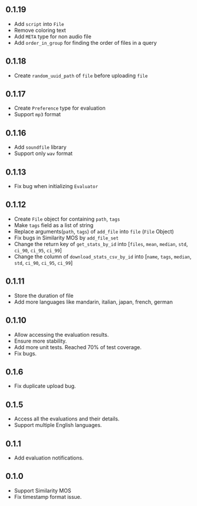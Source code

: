 ## 0.1.19

- Add `script` into `File`
- Remove coloring text
- Add `META` type for non audio file
- Add `order_in_group` for finding the order of files in a query

## 0.1.18

- Create `random_uuid_path` of `file` before uploading `file`

## 0.1.17

- Create `Preference` type for evaluation
- Support `mp3` format

## 0.1.16

- Add `soundfile` library
- Support only `wav` format

## 0.1.13

- Fix bug when initializing `Evaluator`

## 0.1.12

- Create `File` object for containing `path`, `tags`
- Make `tags` field as a list of string
- Replace arguments(`path`, `tags`) of `add_file` into `file` (`File` Object)
- Fix bugs in Similarity MOS by `add_file_set`
- Change the return key of `get_stats_by_id` into [`files`, `mean`, `median`, `std`, `ci_90`, `ci_95`, `ci_99`]
- Change the column of `download_stats_csv_by_id` into [`name`, `tags`, `median`, `std`, `ci_90`, `ci_95`, `ci_99`]

## 0.1.11

- Store the duration of file
- Add more languages like mandarin, italian, japan, french, german

## 0.1.10

- Allow accessing the evaluation results.
- Ensure more stability.
- Add more unit tests. Reached 70% of test coverage.
- Fix bugs.

## 0.1.6

- Fix duplicate upload bug.

## 0.1.5

- Access all the evaluations and their details.
- Support multiple English languages.

## 0.1.1

- Add evaluation notifications.

## 0.1.0

- Support Similarity MOS
- Fix timestamp format issue.
